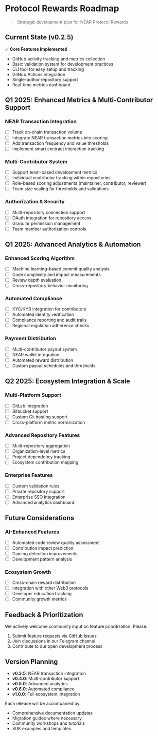 # Protocol Rewards Roadmap

> Strategic development plan for NEAR Protocol Rewards

## Current State (v0.2.5)

✅ **Core Features Implemented**

- GitHub activity tracking and metrics collection
- Basic validation system for development practices
- CLI tool for easy setup and tracking
- GitHub Actions integration
- Single-author repository support
- Real-time metrics dashboard

## Q1 2025: Enhanced Metrics & Multi-Contributor Support

### NEAR Transaction Integration

- [ ] Track on-chain transaction volume
- [ ] Integrate NEAR transaction metrics into scoring
- [ ] Add transaction frequency and value thresholds
- [ ] Implement smart contract interaction tracking

### Multi-Contributor System

- [ ] Support team-based development metrics
- [ ] Individual contributor tracking within repositories
- [ ] Role-based scoring adjustments (maintainer, contributor, reviewer)
- [ ] Team size scaling for thresholds and validations

### Authorization & Security

- [ ] Multi-repository connection support
- [ ] OAuth integration for repository access
- [ ] Granular permission management
- [ ] Team member authorization controls

## Q1 2025: Advanced Analytics & Automation

### Enhanced Scoring Algorithm

- [ ] Machine learning-based commit quality analysis
- [ ] Code complexity and impact measurements
- [ ] Review depth evaluation
- [ ] Cross-repository behavior monitoring

### Automated Compliance

- [ ] KYC/KYB integration for contributors
- [ ] Automated identity verification
- [ ] Compliance reporting and audit trails
- [ ] Regional regulation adherence checks

### Payment Distribution

- [ ] Multi-contributor payout system
- [ ] NEAR wallet integration
- [ ] Automated reward distribution
- [ ] Custom payout schedules and thresholds

## Q2 2025: Ecosystem Integration & Scale

### Multi-Platform Support

- [ ] GitLab integration
- [ ] Bitbucket support
- [ ] Custom Git hosting support
- [ ] Cross-platform metric normalization

### Advanced Repository Features

- [ ] Multi-repository aggregation
- [ ] Organization-level metrics
- [ ] Project dependency tracking
- [ ] Ecosystem contribution mapping

### Enterprise Features

- [ ] Custom validation rules
- [ ] Private repository support
- [ ] Enterprise SSO integration
- [ ] Advanced analytics dashboard

## Future Considerations

### AI-Enhanced Features

- [ ] Automated code review quality assessment
- [ ] Contribution impact prediction
- [ ] Gaming detection improvements
- [ ] Development pattern analysis

### Ecosystem Growth

- [ ] Cross-chain reward distribution
- [ ] Integration with other Web3 protocols
- [ ] Developer education tracking
- [ ] Community growth metrics

## Feedback & Prioritization

We actively welcome community input on feature prioritization. Please:

1. Submit feature requests via GitHub Issues
2. Join discussions in our Telegram channel
3. Contribute to our open development process

## Version Planning

- **v0.3.5**: NEAR transaction integration
- **v0.4.0**: Multi-contributor support
- **v0.5.0**: Advanced analytics
- **v0.6.0**: Automated compliance
- **v1.0.0**: Full ecosystem integration

Each release will be accompanied by:

- Comprehensive documentation updates
- Migration guides where necessary
- Community workshops and tutorials
- SDK examples and templates
